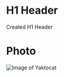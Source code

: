 # H1 Header

Created H1 Header


# Photo
![Image of Yaktocat](https://octodex.github.com/images/yaktocat.png)
